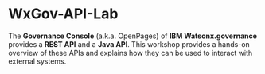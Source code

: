 # WxGov-API-Lab

The **Governance Console** (a.k.a. OpenPages) of **IBM Watsonx.governance** provides a **REST API** and a **Java API**. This workshop provides a hands-on overview of these APIs and explains how they can be used to interact with external systems.
